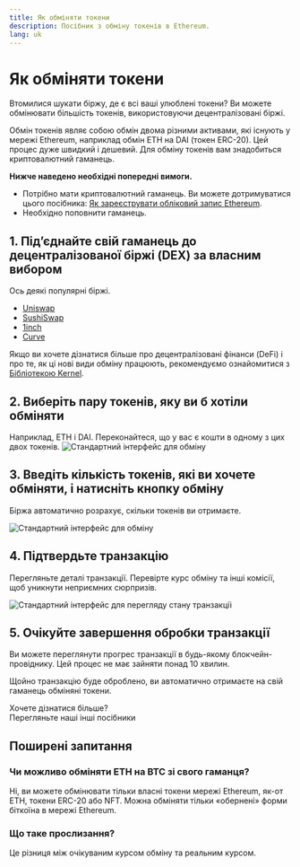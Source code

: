 ```yaml
---
title: Як обміняти токени
description: Посібник з обміну токенів в Ethereum.
lang: uk
---
```


# Як обміняти токени

Втомилися шукати біржу, де є всі ваші улюблені токени? Ви можете обмінювати більшість токенів, використовуючи децентралізовані біржі.

Обмін токенів являє собою обмін двома різними активами, які існують у мережі Ethereum, наприклад обмін ETH на DAI (токен ERC-20). Цей процес дуже швидкий і дешевий. Для обміну токенів вам знадобиться криптовалютний гаманець.

**Нижче наведено необхідні попередні вимоги.**

- Потрібно мати криптовалютний гаманець. Ви можете дотримуватися цього посібника: [Як зареєструвати обліковий запис Ethereum](/guides/how-to-register-an-ethereum-account/).
- Необхідно поповнити гаманець.

## 1. Під’єднайте свій гаманець до децентралізованої біржі (DEX) за власним вибором

Ось деякі популярні біржі.

- [Uniswap](https://app.uniswap.org/#/swap)
- [SushiSwap](https://www.sushi.com/swap)
- [1inch](https://app.1inch.io/#/1/unified/swap/ETH/DAI)
- [Curve](https://curve.fi/#/ethereum/swap)

Якщо ви хочете дізнатися більше про децентралізовані фінанси (DeFi) і про те, як ці нові види обміну працюють, рекомендуємо ознайомитися з [ Бібліотекою Kernel](https://library.kernel.community/Topic+-+DeFi/Topic+-+DeFi).

## 2. Виберіть пару токенів, яку ви б хотіли обміняти

Наприклад, ETH і DAI. Переконайтеся, що у вас є кошти в одному з цих двох токенів. ![Стандартний інтерфейс для обміну](./swap1.png)

## 3. Введіть кількість токенів, які ви хочете обміняти, і натисніть кнопку обміну

Біржа автоматично розрахує, скільки токенів ви отримаєте.

![Стандартний інтерфейс для обміну](./swap2.png)

## 4. Підтвердьте транзакцію

Перегляньте деталі транзакції. Перевірте курс обміну та інші комісії, щоб уникнути неприємних сюрпризів.

![Стандартний інтерфейс для перегляду стану транзакції](./swap3.png)

## 5. Очікуйте завершення обробки транзакції

Ви можете переглянути прогрес транзакції в будь-якому блокчейн-провіднику. Цей процес не має зайняти понад 10 хвилин.

Щойно транзакцію буде оброблено, ви автоматично отримаєте на свій гаманець обміняні токени.
<br />

<InfoBanner shouldSpaceBetween emoji=":eyes:">
  <div>Хочете дізнатися більше?</div>
  <ButtonLink href="/guides/">
    Перегляньте наші інші посібники
  </ButtonLink>
</InfoBanner>

## Поширені запитання

### Чи можливо обміняти ETH на BTC зі свого гаманця?

Ні, ви можете обмінювати тільки власні токени мережі Ethereum, як-от ETH, токени ERC-20 або NFT. Можна обміняти тільки «‎обернені» форми біткоїна в мережі Ethereum.

### Що таке прослизання?

Це різниця між очікуваним курсом обміну та реальним курсом.
